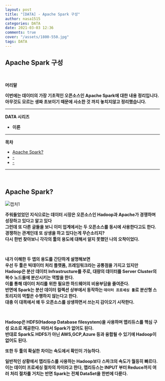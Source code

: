 ```yaml
---
layout: post
title: "[DATA] - Apache Spark 구성"
author: nasa1515
categories: DATA
date: 2021-03-03 12:36
comments: true
cover: "/assets/1800-550.jpg"
tags: DATA
---
```




## **Apache Spark 구성**


<br/>

**머리말**  

**이번에는 데이터의 가장 기초적인 오픈소스인 Apache Spark에 대한 내용 정리입니다.**  
**아무것도 모르는 생짜 초보이기 때문에 사소한 것 까지 놓치지않고 정리했습니다.**  




  


 
---

**DATA 시리즈**

* **이론**


---



**목차**


- [Apache Spark?](#a1)
- [-](#a2)
- [-](#a3)


--- 

<br/>

## **Apache Spark?**   <a name="a1"></a>   


![캡처1](https://user-images.githubusercontent.com/69498804/109732527-b3018e80-7c00-11eb-8fc9-53e9618bfac5.JPG)

**주워들었었던 지식으로는 데이터 시장은 오픈소스인 Hadoop과 Apache가 경쟁하며 성장하고 있다고 알고 있다**  
**그런데 또 다른 글들을 보니 이미 업계에서는 두 오픈소스를 동시에 사용한다고도 한다.**
**경쟁하는 관계인데 또 상생을 하고 있다는게 무슨소리지?**   
**다시 한번 찾아보니 각각의 툴의 용도에 대해서 알지 못했던 나의 오착이었다.**  

<br/>

**내가 이해한 두 앱의 용도를 간단하게 설명해보면**  
**우선 두 툴은 빅데이터 처리 플랫폼, 프레임워크라는 공통점을 가지고 있지만**  
**Hadoop은 분산 데이터 Infrastructure를 주로, 대량의 데이터를 Server Cluster의 복수 노드들에 분산시키는 역할을 한다.**  
**이를 통해 데이터 처리를 위한 필요한 하드웨어의 비용부담을 줄여준다.**   
**반면에 Spark는 분산 데이터 컬렉션 상부에서 동작하는 ``데이터 프로세싱 툴``로 분산형 스토리지의 역할은 수행하지 않는다고 한다.**  
**대충 이 대목에서 왜 두 오픈소스를 상생하면서 쓰는지 감이오기 시작한다.**  

<br/>
 
**Hadoop은 HDFS(Hadoop Database filesystem)을 사용하며 맵리듀스를 핵심 구성 요소로 제공한다. 따라서 Spark가 없어도 된다.**   
**반대로 Spark도 HDFS가 아닌 AWS,GCP,Azure 등과 융합될 수 있기에 Hadoop이 없어도 된다.**  

**또한 두 툴의 확실한 차이는 속도에서 확인이 가능하다.** 

**일반적인 상황에서 맵리듀스를 사용하는 Hadoop보다 스파크의 속도가 월등히 빠르다.**  
**이는 데이터 프로세싱 절차의 차이라고 한다, 맵리듀스는 INPUT 부터 Reduce까지 여러 처리 절차를 거치는 반면 Spark는 전체 DataSet을 한번에 다룬다.**  




